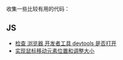 收集一些比较有用的代码：
## JS
 * [检查 浏览器 开发者工具 devtools 是否打开](js/check-devtools-open)
 * [实现鼠标移动元素位置和调整大小](js/element-resizer)
